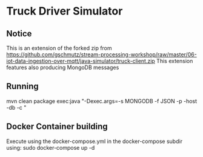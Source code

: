 # Truck Driver Simulator

## Notice
This is an extension of the forked zip from https://github.com/gschmutz/stream-processing-workshop/raw/master/06-iot-data-ingestion-over-mqtt/java-simulator/truck-client.zip
This extension features also producing MongoDB messages

## Running 

mvn clean package exec:java "-Dexec.args=-s MONGODB -f JSON -p <port> -host <ip> -db <demo> -c <collection>"

## Docker Container building

Execute using the docker-compose.yml in the docker-compose subdir using:
sudo docker-compose up -d